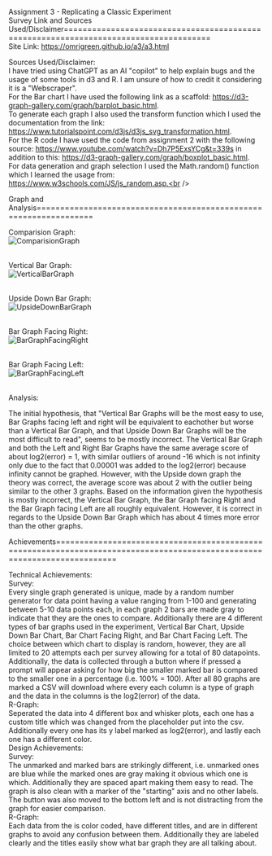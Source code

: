 Assignment 3 - Replicating a Classic Experiment  <br />
Survey Link and Sources Used/Disclaimer=====================================================================================<br />
Site Link: https://omrigreen.github.io/a3/a3.html<br />

Sources Used/Disclaimer: <br />
I have tried using ChatGPT as an AI "copilot" to help explain bugs and the usage of some tools in d3 and R. I am unsure of how to credit it considering it is a "Webscraper". <br />
For the Bar chart I have used the following link as a scaffold: https://d3-graph-gallery.com/graph/barplot_basic.html. <br />
To generate each graph I also used the transform function which I used the documentation from the link: https://www.tutorialspoint.com/d3js/d3js_svg_transformation.html. <br />
For the R code I have used the code from assignment 2 with the following source: https://www.youtube.com/watch?v=Dh7P5ExsYCg&t=339s in addition to this: https://d3-graph-gallery.com/graph/boxplot_basic.html. <br />
For data generation and graph selection I used the Math.random() function which I learned the usage from: https://www.w3schools.com/JS/js_random.asp.<br />

Graph and Analysis==================================================================<br />

Comparision Graph:<br />
![ComparisionGraph](R-Graphics.png)<br /><br />

Vertical Bar Graph:<br />
![VerticalBarGraph](VertGraph.png)<br /><br />

Upside Down Bar Graph:<br />
![UpsideDownBarGraph](UpsideDown.png)<br /><br />

Bar Graph Facing Right:<br />
![BarGraphFacingRight](FacingRight.png)<br /><br />

Bar Graph Facing Left: <br />
![BarGraphFacingLeft](FacingLeft.png)<br /><br />

Analysis:<br />

The initial hypothesis, that "Vertical Bar Graphs will be the most easy to use, Bar Graphs facing left and right will be equivalent to eachother but worse than a Vertical Bar Graph, and that Upside Down Bar Graphs will be the most difficult to read", seems to be mostly incorrect. The Vertical Bar Graph and both the Left and Right Bar Graphs have the same average score of about log2(error) = 1, with similar outliers of around -16 which is not infinity only due to the fact that 0.00001 was added to the log2(error) because infinity cannot be graphed. However, with the Upside down graph the theory was correct, the average score was about 2 with the outlier being similar to the other 3 graphs. Based on the information given the hypothesis is mostly incorrect, the Vertical Bar Graph, the Bar Graph facing Right and the Bar Graph facing Left are all roughly equivalent. However, it is correct in regards to the Upside Down Bar Graph which has about 4 times more error than the other graphs.<br />

Achievements=========================================================================================================================<br />

Technical Achievements:<br />
    Survey:<br />
        Every single graph generated is unique, made by a random number generator for data point having a value ranging from 1-100 and generating between 5-10 data points each, in each graph 2 bars are made gray to indicate that they are the ones to compare. Additionally there are 4 different types of bar graphs used in the experiment, Vertical Bar Chart, Upside Down Bar Chart, Bar Chart Facing Right, and Bar Chart Facing Left. The choice between which chart to display is random, however, they are all limited to 20 attempts each per survey allowing for a total of 80 datapoints. Additionally, the data is collected through a button where if pressed a prompt will appear asking for how big the smaller marked bar is compared to the smaller one in a percentage (i.e. 100% = 100). After all 80 graphs are marked a CSV will download where every each column is a type of graph and the data in the columns is the log2(error) of the data.<br />
    R-Graph:<br />
        Seperated the data into 4 different box and whisker plots, each one has a custom title which was changed from the placeholder put into the csv. Additionally every one has its y label marked as log2(error), and lastly each one has a different color.<br />
Design Achievements:<br />
    Survey:<br />
        The unmarked and marked bars are strikingly different, i.e. unmarked ones are blue while the marked ones are gray making it obvious which one is which. Additionally they are spaced apart making them easy to read. The graph is also clean with a marker of the "starting" axis and no other labels. The button was also moved to the bottom left and is not distracting from the graph for easier comparison.<br />
    R-Graph:<br />
        Each data from the is color coded, have different titles, and are in different graphs to avoid any confusion between them. Additionally they are labeled clearly and the titles easily show what bar graph they are all talking about.




